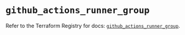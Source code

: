 # `github_actions_runner_group`

Refer to the Terraform Registry for docs: [`github_actions_runner_group`](https://registry.terraform.io/providers/integrations/github/6.6.0/docs/resources/actions_runner_group).
